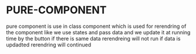 # PURE-COMPONENT

pure component is use in class component which is used for rerendring of the component like we use states and pass data and we update it at running time by the button if there is same data rerendreing will not run if data is updadted rerendring will continued
